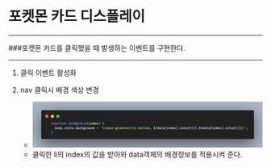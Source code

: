 # 포켓몬 카드 디스플레이

---

###포켓몬 카드를 클릭했을 때 발생하는 이벤트를 구현한다.

---

1. 클릭 이벤트 활성화

2. nav 클릭시 배경 색상 변경
   - ![Alt text](image.png)
   - 클릭한 li의 index의 값을 받아와 data객체의 배경정보를 적용시켜 준다.

